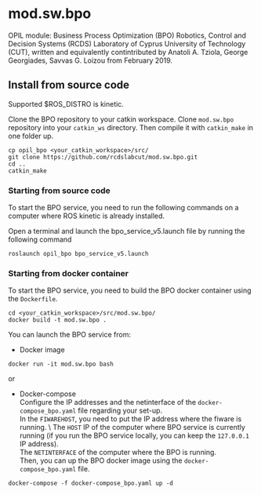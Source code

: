 # mod.sw.bpo
OPIL module: Business Process Optimization (BPO) Robotics, Control and Decision Systems (RCDS) Laboratory of Cyprus University of Technology (CUT), written and equivalently contintributed by Anatoli A. Tziola, George Georgiades, Savvas G. Loizou from February 2019.

## Install from source code
Supported $ROS_DISTRO is kinetic.

Clone the BPO repository to your catkin workspace. Clone `mod.sw.bpo` repository into your `catkin_ws` directory. Then compile it with `catkin_make` in one folder up.
```
cp opil_bpo <your_catkin_workspace>/src/
git clone https://github.com/rcdslabcut/mod.sw.bpo.git
cd ..
catkin_make
```

### Starting from source code
To start the BPO service, you need to run the following commands on a computer where ROS kinetic is already installed.

Open a terminal and launch the bpo_service_v5.launch file by running the following command
```
roslaunch opil_bpo bpo_service_v5.launch 
```
### Starting from docker container
To start the BPO service, you need to build the BPO docker container using the `Dockerfile`.
```
cd <your_catkin_workspace>/src/mod.sw.bpo/
docker build -t mod.sw.bpo .
```

You can launch the BPO service from:
 * Docker image
```
docker run -it mod.sw.bpo bash
```
or 
 * Docker-compose \
Configure the IP addresses and the netinterface of the `docker-compose_bpo.yaml` file regarding your set-up. \
In the `FIWAREHOST`, you need to put the IP address where the fiware is running. \ 
The `HOST` IP of the computer where BPO service is currently running (if you run the BPO service locally, you can keep the `127.0.0.1` IP address). \
The `NETINTERFACE` of the computer where the BPO is running. \
Then, you can up the BPO docker image using the `docker-compose_bpo.yaml` file.
```
docker-compose -f docker-compose_bpo.yaml up -d
```
